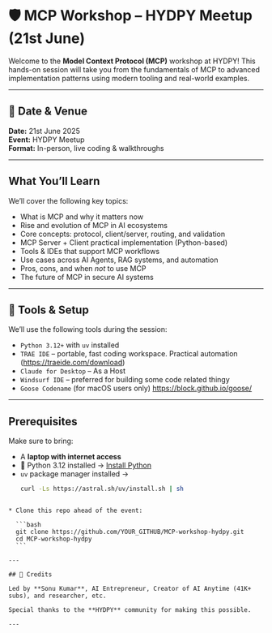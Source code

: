 # 🛡️ MCP Workshop – HYDPY Meetup (21st June)

Welcome to the **Model Context Protocol (MCP)** workshop at HYDPY! This hands-on session will take you from the fundamentals of MCP to advanced implementation patterns using modern tooling and real-world examples.

---

## 📅 Date & Venue  
**Date:** 21st June 2025  
**Event:** HYDPY Meetup  
**Format:** In-person, live coding & walkthroughs

---

## What You’ll Learn

We’ll cover the following key topics:

- What is MCP and why it matters now
- Rise and evolution of MCP in AI ecosystems
- Core concepts: protocol, client/server, routing, and validation
- MCP Server + Client practical implementation (Python-based)
- Tools & IDEs that support MCP workflows
- Use cases across AI Agents, RAG systems, and automation
- Pros, cons, and when *not* to use MCP
- The future of MCP in secure AI systems

---

## 🧰 Tools & Setup

We’ll use the following tools during the session:

- `Python 3.12+` with `uv` installed
- `TRAE IDE` – portable, fast coding workspace. Practical automation (https://traeide.com/download)
- `Claude for Desktop` – As a Host
- `Windsurf IDE` – preferred for building some code related thingy
- `Goose Codename` (for macOS users only) https://block.github.io/goose/

---

## Prerequisites

Make sure to bring:

- A **laptop with internet access**
- 🐍 Python 3.12 installed → [Install Python](https://www.python.org/downloads/release/python-3120/)
- `uv` package manager installed →  
  ```bash
  curl -Ls https://astral.sh/uv/install.sh | sh
````

* Clone this repo ahead of the event:

  ```bash
  git clone https://github.com/YOUR_GITHUB/MCP-workshop-hydpy.git
  cd MCP-workshop-hydpy
  ```

---

## 🙌 Credits

Led by **Sonu Kumar**, AI Entrepreneur, Creator of AI Anytime (41K+ subs), and researcher, etc.

Special thanks to the **HYDPY** community for making this possible.

---

